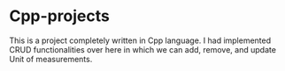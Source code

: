 # Cpp-projects
This is a project completely written in Cpp language. I had implemented CRUD functionalities over here in which we can add, remove, and update Unit of measurements.
